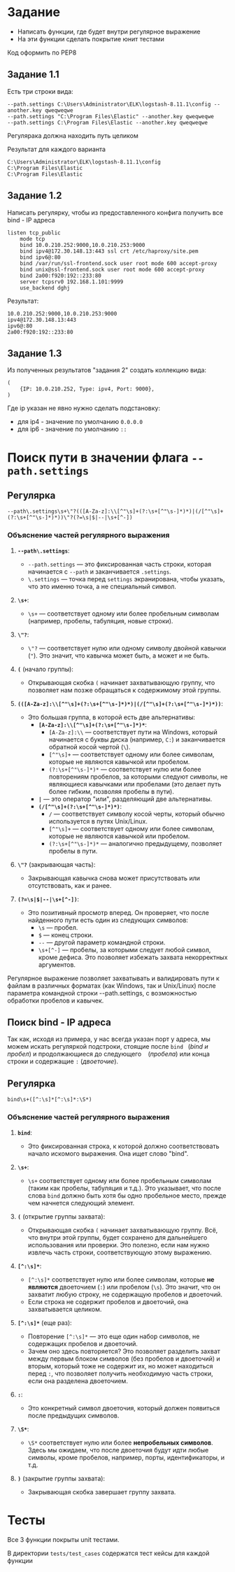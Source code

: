 # Задание

- Написать функции, где будет внутри регулярное выражение
- На эти функции сделать покрытие юнит тестами

Код оформить по PEP8

## Задание 1.1

Eсть три строки вида:

```
--path.settings C:\Users\Administrator\ELK\logstash-8.11.1\config --another.key qweqweqwe
--path.settings "C:\Program Files\Elastic" --another.key qweqweqwe
--path.settings C:\Program Files\Elastic --another.key qweqweqwe
```


Регулярака должна находить путь целиком

Результат для каждого варианта 
```
C:\Users\Administrator\ELK\logstash-8.11.1\config
C:\Program Files\Elastic
C:\Program Files\Elastic
```

## Задание 1.2

Написать регулярку, чтобы из предоставленного конфига получить все bind - IP адреса


```
listen tcp_public
    mode tcp
    bind 10.0.210.252:9000,10.0.210.253:9000
    bind ipv4@172.30.148.13:443 ssl crt /etc/haproxy/site.pem
    bind ipv6@:80
    bind /var/run/ssl-frontend.sock user root mode 600 accept-proxy
    bind unix@ssl-frontend.sock user root mode 600 accept-proxy
    bind 2a00:f920:192::233:80
    server tcpsrv0 192.168.1.101:9999
    use_backend dghj
```
		
Результат:
```
10.0.210.252:9000,10.0.210.253:9000
ipv4@172.30.148.13:443
ipv6@:80
2a00:f920:192::233:80
```

## Задание 1.3

Из полученных результатов "задания 2" создать коллекцию вида:

```
(
	{IP: 10.0.210.252, Type: ipv4, Port: 9000},
)
```

Где ip указан не явно нужно сделать подстановку:
- для ip4 - значение по умолчанию `0.0.0.0`
- для ip6 - значение по умолчанию `::` 

# Поиск пути в значении флага `--path.settings` 

## Регулярка
```
--path\.settings\s+\"?(([A-Za-z]:\\[^"\s]+(?:\s+[^"\s-]*)*)|(/[^"\s]+(?:\s+[^"\s-]*)*))\"?(?=\s|$|--|\s+[^-])
```

### Объяснение частей регулярного выражения

1. **`--path\.settings`**:
   - `--path.settings` — это фиксированная часть строки, которая начинается с `--path` и заканчивается `.settings`. 
   - `\.settings` — точка перед `settings` экранирована, чтобы указать, что это именно точка, а не специальный символ.

2. **`\s+`**:
   - `\s+` — соответствует одному или более пробельным символам (например, пробелы, табуляция, новые строки).

3. **`\"?`**:
   - `\"?` — соответствует нулю или одному символу двойной кавычки (`"`). Это значит, что кавычка может быть, а может и не быть.

4. **`(`** (начало группы):
   - Открывающая скобка `(` начинает захватывающую группу, что позволяет нам позже обращаться к содержимому этой группы.

5. **`(([A-Za-z]:\\[^"\s]+(?:\s+[^"\s-]*)*)|(/[^"\s]+(?:\s+[^"\s-]*)*))`**:
   - Это большая группа, в которой есть две альтернативы:
     - **`[A-Za-z]:\\[^"\s]+(?:\s+[^"\s-]*)*`**:
       - `[A-Za-z]:\\` — соответствует пути на Windows, который начинается с буквы диска (например, `C:`) и заканчивается обратной косой чертой (`\`).
       - `[^"\s]+` — соответствует одному или более символам, которые не являются кавычкой или пробелом.
       - `(?:\s+[^"\s-]*)*` — соответствует нулю или более повторениям пробелов, за которыми следуют символы, не являющиеся кавычками или пробелами (это делает путь более гибким, позволяя пробелы в пути).
     - **`|`** — это оператор "или", разделяющий две альтернативы.
     - **`(/[^"\s]+(?:\s+[^"\s-]*)*)`**:
       - `/` — соответствует символу косой черты, который обычно используется в путях Unix/Linux.
       - `[^"\s]+` — соответствует одному или более символам, которые не являются кавычкой или пробелом.
       - `(?:\s+[^"\s-]*)*` — аналогично предыдущему, позволяет пробелы в пути.

6. **`\"?`** (закрывающая часть):
   - Закрывающая кавычка снова может присутствовать или отсутствовать, как и ранее.

7. **`(?=\s|$|--|\s+[^-])`**:
   - Это позитивный просмотр вперед. Он проверяет, что после найденного пути есть один из следующих символов:
     - `\s` — пробел.
     - `$` — конец строки.
     - `--` — другой параметр командной строки.
     - `\s+[^-]` — пробелы, за которыми следует любой символ, кроме дефиса. Это позволяет избежать захвата некорректных аргументов.

Регулярное выражение позволяет захватывать и валидировать пути к файлам в различных форматах (как Windows, так и Unix/Linux) после параметра командной строки --path.settings, с возможностью обработки пробелов и кавычек.

## Поиск bind - IP адреса

Так как, исходя из примера, у нас всегда указан порт у адреса, мы можем искать регуляркой подстроки, стоящие после `bind ` (*bind и пробел*) и продолжающиеся до следующего ` ` (*пробела*) или конца строки и содержащие `:` (*двоеточие*).

## Регулярка
```
bind\s+([^:\s]*[^:\s]*:\S*)
```

### Объяснение частей регулярного выражения

1. **`bind`**:
   - Это фиксированная строка, к которой должно соответствовать начало искомого выражения. Она ищет слово "bind".

2. **`\s+`**:
   - `\s+` соответствует одному или более пробельным символам (таким как пробелы, табуляция и т.д.). Это указывает, что после слова `bind` должно быть хотя бы одно пробельное место, прежде чем начнется следующий элемент.

3. **`(`** (открытие группы захвата):
   - Открывающая скобка `(` начинает захватывающую группу. Всё, что внутри этой группы, будет сохранено для дальнейшего использования или проверки. Это полезно, если нам нужно извлечь часть строки, соответствующую этому выражению.

4. **`[^:\s]*`**:
   - `[^:\s]*` соответствует нулю или более символам, которые **не являются** двоеточием (`:`) или пробелом (`\s`). Это значит, что он захватит любую строку, не содержащую пробелов и двоеточий.
   - Если строка не содержит пробелов и двоеточий, она захватывается целиком.

5. **`[^:\s]*`** (еще раз):
   - Повторение `[^:\s]*` — это еще один набор символов, не содержащих пробелов и двоеточий.
   - Зачем оно здесь повторяется? Это позволяет разделить захват между первым блоком символов (без пробелов и двоеточий) и вторым, который тоже не содержит их, но может находиться перед `:`, что позволяет получить необходимую часть строки, если она разделена двоеточием.

6. **`:`**:
   - Это конкретный символ двоеточия, который должен появиться после предыдущих символов.

7. **`\S*`**:
   - `\S*` соответствует нулю или более **непробельных символов**. Здесь мы ожидаем, что после двоеточия будут идти любые символы, кроме пробелов, например, порты, идентификаторы, и т.д.

8. **`)`** (закрытие группы захвата):
   - Закрывающая скобка завершает группу захвата.

# Тесты

Все 3 функции покрыты unit тестами.

В директории `tests/test_cases` содержатся тест кейсы для каждой функции
